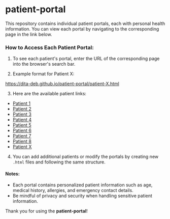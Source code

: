 # patient-portal

This repository contains individual patient portals, each with personal health information. You can view each portal by navigating to the corresponding page in the link below.

### How to Access Each Patient Portal:

1. To see each patient's portal, enter the URL of the corresponding page into the browser's search bar.

2. Example format for Patient X:

https://dita-deb.github.io/patient-portal/patient-X.html


3. Here are the available patient links:

- [Patient 1](https://dita-deb.github.io/patient-portal/patient-1.html)
- [Patient 2](https://dita-deb.github.io/patient-portal/patient-2.html)
- [Patient 3](https://dita-deb.github.io/patient-portal/patient-3.html)
- [Patient 4](https://dita-deb.github.io/patient-portal/patient-4.html)
- [Patient 5](https://dita-deb.github.io/patient-portal/patient-5.html)
- [Patient 6](https://dita-deb.github.io/patient-portal/patient-6.html)
- [Patient 7](https://dita-deb.github.io/patient-portal/patient-7.html)
- [Patient 8](https://dita-deb.github.io/patient-portal/patient-8.html)
- [Patient X](https://dita-deb.github.io/patient-portal/patient-X.html)

4. You can add additional patients or modify the portals by creating new `.html` files and following the same structure.

#### Notes:
- Each portal contains personalized patient information such as age, medical history, allergies, and emergency contact details.
- Be mindful of privacy and security when handling sensitive patient information.

Thank you for using the **patient-portal**!
